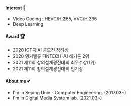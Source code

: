 #### Interest 🍒
- Video Coding : HEVC/H.265, VVC/H.266
- Deep Learning

#### Award 🏆
- 2020 ICT콕 AI 공모전 장려상
- 2020 앵커밸류 FINTECH-AI 해커톤 2위
- 2021 제11회 창의설계경진대회 최우수상(1위)
- 2021 제11회 창의설계경진대회 인기상

#### About me 💕
- I'm in Sejong Univ - Computer Engineering. (2017.03~)
- I'm in Digital Media System lab. (2021.03~)

